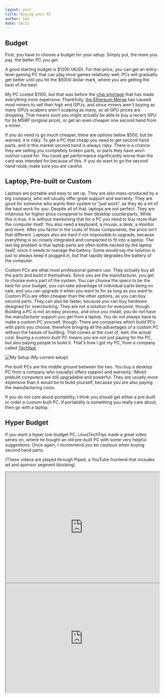 ```yaml
---
layout: post
title: Buying your PC
author: Sam
date: 10/22
---
```


## Budget

First, you have to choose a budget for your setup. Simply put, the more you pay, the better PC you get.

A good starting budget is $1200 (AUD). For that price, you can get an entry-level gaming PC that can play most games relatively well. PCs will gradually get better until you hit the $5000 dollar mark, where you are getting the best of the best. 

My PC costed $1100, but that was before the [chip shortage](https://www.pcmag.com/news/inside-the-gpu-shortage-why-you-still-cant-buy-a-graphics-card) that has made everything more expensive. Thankfully, [the Ethereum Merge](https://ethereum.org/en/upgrades/merge/) has caused most miners to sell their high end GPUs, and since miners aren't buying as many GPUs scalpers aren't scalping as many, so all GPU prices are dropping. That means soon you might actually be able to buy a recent GPU for its MSRP (original price), or get an even cheaper one second hand from a miner.

If you do need to go much cheaper, there are options below $500, but be warned, it is risky. To get a PC that cheap you need to get second hand parts, and in this market second hand is always risky. There is a chance they are selling you completely broken parts, or parts they have worn out/not cared for. You could get performance significantly worse than the card was intended for because of this. If you do want to go the second hand route, make sure you are careful.

## Laptop, Pre-built or Custom

Laptops are portable and easy to set up. They are also mass-produced by a big company, who will usually offer great support and warranty. They are good for someone who wants their system to "just work", as they do a lot of the hard work for you. Despite all of that, laptops are not perfect. They are infamous for higher price compared to their desktop counterparts. While this is true, it is without mentioning that for a PC you need to buy more than the computer itself. You also need a keyboard, a mouse, a desk, a monitor and more. After you factor in the costs of those components, the price isn't that different. Laptops also are hard if not impossible to upgrade, because everything is so closely integrated and compacted to fit into a laptop. The last big problem is that laptop parts are often bottle necked by the laptop itself, since it needs to manage the battery. Some would say the solution is just to always keep it plugged in, but that rapidly degrades the battery of the computer.

Custom PCs are what most professional gamers use. They actually buy all the parts and build it themselves. Since you are the manufacturer, you get to choose every part of the system. You can choose the specs to be the best for your budget, you can take advantage of individual parts being on sale, and you can upgrade it when you want to for as long as you want to. Custom PCs are often cheaper than the other options, as you can buy second parts. They can also be faster, because you can buy hardware designed for overclocking. They are not a solution for everyone, though. Building a PC is not an easy process, and once you install, you do not have the manufacturer support you get from a laptop. You do not always have to make a custom PC yourself, though. There are companies which build PCs with parts you choose, therefore bringing all the advantages of a custom PC without the hassle of building. That comes at the cost of, well, the actual cost. Buying a custom-built PC means you are not just paying for the PC, but also paying people to build it. That's how I got my PC, from a company called [Techfast](https://techfast.com.au/).

![My Setup](https://github.com/Dispatch9001/moonwalk/raw/master/images/desktop.jpg)
(My current setup)

Pre-built PCs are the middle ground between the two. You buy a desktop PC from a company who (usually) offers support and warranty. (Most) prebuilt computers are still upgradable and powerful. They are usually more expensive than it would be to build yourself, because you are also paying the manufacturing costs. 

If you do not care about portability, I think you should get either a pre-built or order a custom-built PC. If portability is something you really care about, then go with a laptop.

## Hyper Budget 

If you want a hyper low-budget PC, LinusTechTips made a great video series on, where he bought an old pre-built PC  with some very helpful suggestions. Once again, I recommend you be cautious when buying second hand parts. 

(These videos are played through Piped, a YouTube frontend that includes ad and sponsor segment blocking)
<div align="center">
  <iframe width="100%" height="360"
  src="https://piped.kavin.rocks/embed/watch?v=xTAzwKiQ7Ns">
  </iframe>
  <iframe width="100%" height="360"
  src="https://piped.kavin.rocks/embed/watch?v=YLC9rZ2e0Ms">
  </iframe>
</div>
